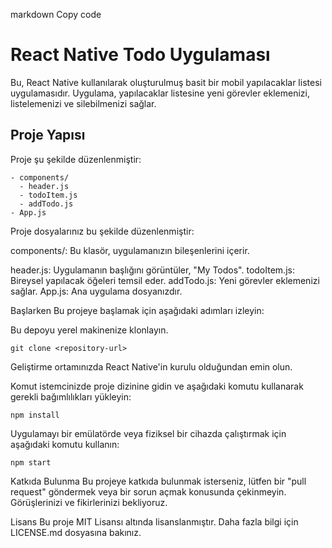markdown
Copy code
# React Native Todo Uygulaması

Bu, React Native kullanılarak oluşturulmuş basit bir mobil yapılacaklar listesi uygulamasıdır. Uygulama, yapılacaklar listesine yeni görevler eklemenizi, listelemenizi ve silebilmenizi sağlar.

## Proje Yapısı

Proje şu şekilde düzenlenmiştir:

```shell
- components/
  - header.js
  - todoItem.js
  - addTodo.js
- App.js
```
Proje dosyalarınız bu şekilde düzenlenmiştir:

components/: Bu klasör, uygulamanızın bileşenlerini içerir.

header.js: Uygulamanın başlığını görüntüler, "My Todos".
todoItem.js: Bireysel yapılacak öğeleri temsil eder.
addTodo.js: Yeni görevler eklemenizi sağlar.
App.js: Ana uygulama dosyanızdır.

Başlarken
Bu projeye başlamak için aşağıdaki adımları izleyin:

Bu depoyu yerel makinenize klonlayın.

```shell
git clone <repository-url>
```
Geliştirme ortamınızda React Native'in kurulu olduğundan emin olun.

Komut istemcinizde proje dizinine gidin ve aşağıdaki komutu kullanarak gerekli bağımlılıkları yükleyin:

```shell
npm install
```
Uygulamayı bir emülatörde veya fiziksel bir cihazda çalıştırmak için aşağıdaki komutu kullanın:

```shell
npm start
```
Katkıda Bulunma
Bu projeye katkıda bulunmak isterseniz, lütfen bir "pull request" göndermek veya bir sorun açmak konusunda çekinmeyin. Görüşlerinizi ve fikirlerinizi bekliyoruz.

Lisans
Bu proje MIT Lisansı altında lisanslanmıştır. Daha fazla bilgi için LICENSE.md dosyasına bakınız.

